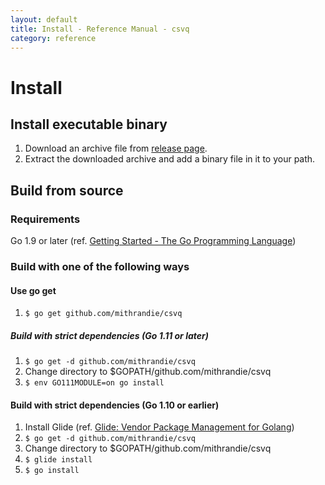 ```yaml
---
layout: default
title: Install - Reference Manual - csvq
category: reference
---
```


# Install

## Install executable binary

1. Download an archive file from [release page](https://github.com/mithrandie/csvq/releases).
2. Extract the downloaded archive and add a binary file in it to your path.

## Build from source

### Requirements

Go 1.9 or later (ref. [Getting Started - The Go Programming Language](https://golang.org/doc/install))

### Build with one of the following ways

#### Use go get

1. ```$ go get github.com/mithrandie/csvq```

##### Build with strict dependencies (Go 1.11 or later)

1. ```$ go get -d github.com/mithrandie/csvq```
2. Change directory to $GOPATH/github.com/mithrandie/csvq
3. ```$ env GO111MODULE=on go install```

#### Build with strict dependencies (Go 1.10 or earlier)

1. Install Glide (ref. [Glide: Vendor Package Management for Golang](https://github.com/Masterminds/glide))
2. ```$ go get -d github.com/mithrandie/csvq```
3. Change directory to $GOPATH/github.com/mithrandie/csvq
4. ```$ glide install```
5. ```$ go install```



